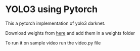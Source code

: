 # YOLO3 using Pytorch

This a pytorch implementation of yolo3 darknet.

Download weights from [here](https://pjreddie.com/media/files/yolov3.weights) and add them in a weights folder

To run it on sample video run the video.py file
